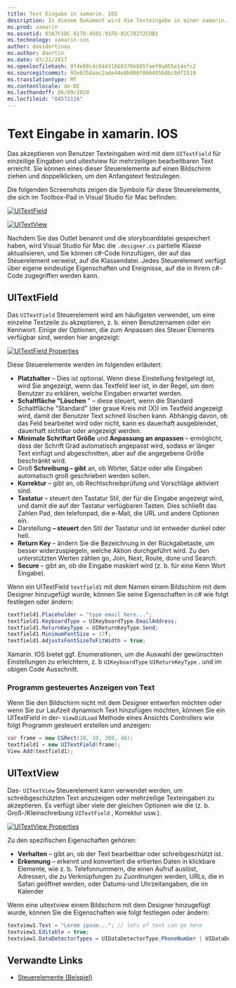 ```yaml
---
title: Text Eingabe in xamarin. IOS
description: In diesem Dokument wird die Texteingabe in einer xamarin. IOS-App beschrieben. Es wird erläutert, wie UITextField und uitextview sowohl Programm gesteuert als auch im IOS-Designer verwendet werden.
ms.prod: xamarin
ms.assetid: 03A7F1DC-017D-4501-91FD-82C78272CDB1
ms.technology: xamarin-ios
author: davidortinau
ms.author: daortin
ms.date: 03/21/2017
ms.openlocfilehash: 9f4e88cdc04431660376b885faef0a855e14efc2
ms.sourcegitcommit: 93e6358aac2ade44e8b800f066405b8bc8df2510
ms.translationtype: MT
ms.contentlocale: de-DE
ms.lasthandoff: 06/09/2020
ms.locfileid: "84572116"
---
```

# <a name="text-input-in-xamarinios"></a>Text Eingabe in xamarin. IOS

Das akzeptieren von Benutzer Texteingaben wird mit dem `UITextField` für einzeilige Eingaben und uitextview für mehrzeiligen bearbeitbaren Text erreicht. Sie können eines dieser Steuerelemente auf einen Bildschirm ziehen und doppelklicken, um den Anfangstext festzulegen.

Die folgenden Screenshots zeigen die Symbole für diese Steuerelemente, die sich im Toolbox-Pad in Visual Studio für Mac befinden:

 [![](text-input-images/image11a.png "UITextField")](text-input-images/image11a.png#lightbox)

 [![](text-input-images/image13a.png "UITextView")](text-input-images/image13a.png#lightbox)

Nachdem Sie das Outlet benannt und die storyboarddatei gespeichert haben, wird Visual Studio für Mac die `.designer.cs` partielle Klasse aktualisieren, und Sie können c#-Code hinzufügen, der auf das Steuerelement verweist, auf die Klassendatei. Jedes Steuerelement verfügt über eigene eindeutige Eigenschaften und Ereignisse, auf die in Ihrem c#-Code zugegriffen werden kann.

 <a name="UITextField"></a>

## <a name="uitextfield"></a>UITextField

Das `UITextField` Steuerelement wird am häufigsten verwendet, um eine einzelne Textzeile zu akzeptieren, z. b. einen Benutzernamen oder ein Kennwort. Einige der Optionen, die zum Anpassen des Steuer Elements verfügbar sind, werden hier angezeigt:

 [![](text-input-images/image15a.png "UITextField Properties")](text-input-images/image15a.png#lightbox)

Diese Steuerelemente werden im folgenden erläutert:

- **Platzhalter** – Dies ist optional. Wenn diese Einstellung festgelegt ist, wird Sie angezeigt, wenn das Textfeld leer ist, in der Regel, um dem Benutzer zu erklären, welche Eingaben erwartet werden.
- **Schaltfläche "Löschen** " – diese steuert, wenn die Standard Schaltfläche "Standard" (der graue Kreis mit (X)) im Textfeld angezeigt wird, damit der Benutzer Text schnell löschen kann. Abhängig davon, ob das Feld bearbeitet wird oder nicht, kann es dauerhaft ausgeblendet, dauerhaft sichtbar oder angezeigt werden.
- **Minimale Schriftart Größe** und **Anpassung an anpassen** – ermöglicht, dass der Schrift Grad automatisch angepasst wird, sodass er länger Text einfügt und abgeschnitten, aber auf die angegebene Größe beschränkt wird.
- Groß **Schreibung – gibt** an, ob Wörter, Sätze oder alle Eingaben automatisch groß geschrieben werden sollen.
- **Korrektur** – gibt an, ob Rechtschreibprüfung und Vorschläge aktiviert sind.
- **Tastatur** – steuert den Tastatur Stil, der für die Eingabe angezeigt wird, und damit die auf der Tastatur verfügbaren Tasten. Dies schließt das Zahlen Pad, den telefonpad, die e-Mail, die URL und andere Optionen ein.
- Darstellung **– steuert** den Stil der Tastatur und ist entweder dunkel oder hell.
- **Return Key** – ändern Sie die Bezeichnung in der Rückgabetaste, um besser widerzuspiegeln, welche Aktion durchgeführt wird. Zu den unterstützten Werten zählen go, Join, Next, Route, done und Search.
- **Secure** – gibt an, ob die Eingabe maskiert wird (z. b. für eine Kenn Wort Eingabe).

Wenn ein UITextField `textfield1` mit dem Namen einem Bildschirm mit dem Designer hinzugefügt wurde, können Sie seine Eigenschaften in c# wie folgt festlegen oder ändern:

```csharp
textfield1.Placeholder = "type email here...";
textfield1.KeyboardType = UIKeyboardType.EmailAddress;
textfield1.ReturnKeyType = UIReturnKeyType.Send;
textfield1.MinimumFontSize = 17f;
textfield1.AdjustsFontSizeToFitWidth = true;
```

Xamarin. IOS bietet ggf. Enumerationen, um die Auswahl der gewünschten Einstellungen zu erleichtern, z. b `UIKeyboardType` `UIReturnKeyType` . und im obigen Code Ausschnitt.

### <a name="display-text-programmatically"></a>Programm gesteuertes Anzeigen von Text

Wenn Sie den Bildschirm nicht mit dem Designer entwerfen möchten oder wenn Sie zur Laufzeit dynamisch Text hinzufügen möchten, können Sie ein UITextField in der- `ViewDidLoad` Methode eines Ansichts Controllers wie folgt Programm gesteuert erstellen und anzeigen:

```csharp
var frame = new CGRect(10, 10, 300, 40);
textfield1 = new UITextField(frame);
View.Add(textfield1);
```

 <a name="UITextView"></a>

## <a name="uitextview"></a>UITextView

Das- `UITextView` Steuerelement kann verwendet werden, um schreibgeschützten Text anzuzeigen oder mehrzeilige Texteingaben zu akzeptieren. Es verfügt über viele der gleichen Optionen wie die (z. b. Groß-/Kleinschreibung `UITextField` , Korrektur usw.).

 [![](text-input-images/image16a.png "UITextView Properties")](text-input-images/image16a.png#lightbox)

Zu den spezifischen Eigenschaften gehören:

- **Verhalten** – gibt an, ob der Text bearbeitbar oder schreibgeschützt ist.
- **Erkennung** – erkennt und konvertiert die ertierten Daten in klickbare Elemente, wie z. b. Telefonnummern, die einen Aufruf auslöst, Adressen, die zu Verknüpfungen zu Zuordnungen werden, URLs, die in Safari geöffnet werden, oder Datums-und Uhrzeitangaben, die im Kalender

Wenn eine uitextview einem Bildschirm mit dem Designer hinzugefügt wurde, können Sie die Eigenschaften wie folgt festlegen oder ändern:

```csharp
textview1.Text = "Lorem ipsum..."; // lots of text can go here
textview1.Editable = true;
textview1.DataDetectorTypes = UIDataDetectorType.PhoneNumber | UIDataDetectorType.Link;
```

## <a name="related-links"></a>Verwandte Links

- [Steuerelemente (Beispiel)](https://docs.microsoft.com/samples/xamarin/ios-samples/controls)

